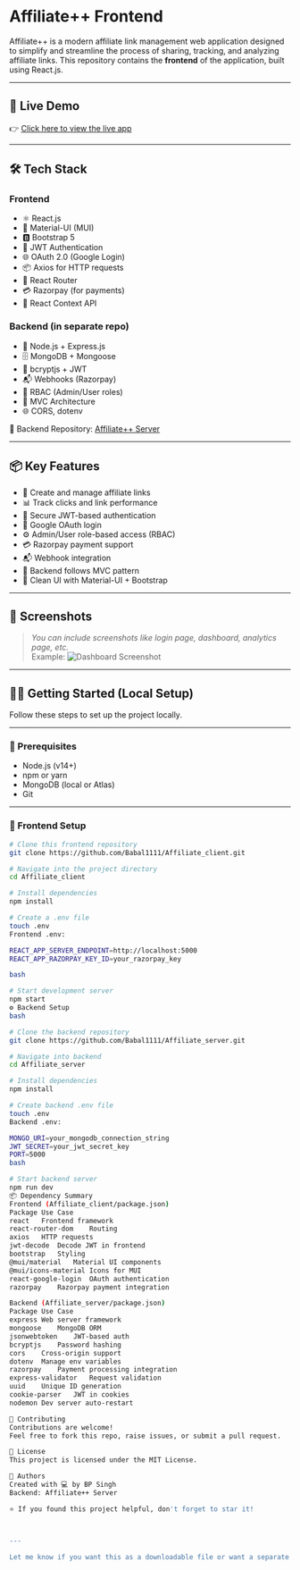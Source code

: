 # Affiliate++ Frontend

Affiliate++ is a modern affiliate link management web application designed to simplify and streamline the process of sharing, tracking, and analyzing affiliate links. This repository contains the **frontend** of the application, built using React.js.

---

## 🚀 Live Demo

👉 [Click here to view the live app](https://rococo-cannoli-9bd22c.netlify.app/)

---

## 🛠️ Tech Stack

### Frontend

- ⚛️ React.js
- 🎨 Material-UI (MUI)
- 🅱️ Bootstrap 5
- 🔐 JWT Authentication
- 🌐 OAuth 2.0 (Google Login)
- 📦 Axios for HTTP requests
- 🧭 React Router
- 💳 Razorpay (for payments)
- 🧩 React Context API

### Backend (in separate repo)

- 🧠 Node.js + Express.js
- 🗄️ MongoDB + Mongoose
- 🔐 bcryptjs + JWT
- 📬 Webhooks (Razorpay)
- 👥 RBAC (Admin/User roles)
- 🧱 MVC Architecture
- 🌐 CORS, dotenv

📁 Backend Repository: [Affiliate++ Server](https://github.com/Babal1111/Affiliate_server.git)

---

## 📦 Key Features

- 🔗 Create and manage affiliate links
- 📊 Track clicks and link performance
- 🔐 Secure JWT-based authentication
- 👤 Google OAuth login
- ⚙️ Admin/User role-based access (RBAC)
- 💳 Razorpay payment support
- 📬 Webhook integration
- 🧱 Backend follows MVC pattern
- 🎨 Clean UI with Material-UI + Bootstrap

---

## 📸 Screenshots

> _You can include screenshots like login page, dashboard, analytics page, etc._  
> Example:
> ![Dashboard Screenshot](./screenshots/dashboard.png)

---

## 🧑‍💻 Getting Started (Local Setup)

Follow these steps to set up the project locally.

---

### 🔧 Prerequisites

- Node.js (v14+)
- npm or yarn
- MongoDB (local or Atlas)
- Git

---

### 🚀 Frontend Setup

```bash
# Clone this frontend repository
git clone https://github.com/Babal1111/Affiliate_client.git

# Navigate into the project directory
cd Affiliate_client

# Install dependencies
npm install

# Create a .env file
touch .env
Frontend .env:

REACT_APP_SERVER_ENDPOINT=http://localhost:5000
REACT_APP_RAZORPAY_KEY_ID=your_razorpay_key

bash

# Start development server
npm start
⚙️ Backend Setup
bash

# Clone the backend repository
git clone https://github.com/Babal1111/Affiliate_server.git

# Navigate into backend
cd Affiliate_server

# Install dependencies
npm install

# Create backend .env file
touch .env
Backend .env:

MONGO_URI=your_mongodb_connection_string
JWT_SECRET=your_jwt_secret_key
PORT=5000
bash

# Start backend server
npm run dev
📦 Dependency Summary
Frontend (Affiliate_client/package.json)
Package	Use Case
react	Frontend framework
react-router-dom	Routing
axios	HTTP requests
jwt-decode	Decode JWT in frontend
bootstrap	Styling
@mui/material	Material UI components
@mui/icons-material	Icons for MUI
react-google-login	OAuth authentication
razorpay	Razorpay payment integration

Backend (Affiliate_server/package.json)
Package	Use Case
express	Web server framework
mongoose	MongoDB ORM
jsonwebtoken	JWT-based auth
bcryptjs	Password hashing
cors	Cross-origin support
dotenv	Manage env variables
razorpay	Payment processing integration
express-validator	Request validation
uuid	Unique ID generation
cookie-parser	JWT in cookies
nodemon	Dev server auto-restart

🤝 Contributing
Contributions are welcome!
Feel free to fork this repo, raise issues, or submit a pull request.

📜 License
This project is licensed under the MIT License.

🙌 Authors
Created with 💻 by BP Singh
Backend: Affiliate++ Server

⭐️ If you found this project helpful, don't forget to star it!



---

Let me know if you want this as a downloadable file or want a separate backend README version too!








